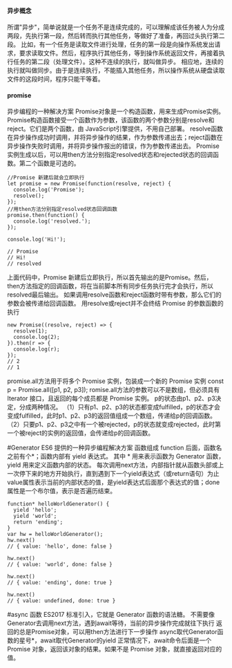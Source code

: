 #### 异步概念

所谓"异步"，简单说就是一个任务不是连续完成的，可以理解成该任务被人为分成两段，先执行第一段，然后转而执行其他任务，等做好了准备，再回过头执行第二段。
比如，有一个任务是读取文件进行处理，任务的第一段是向操作系统发出请求，要求读取文件。然后，程序执行其他任务，等到操作系统返回文件，再接着执行任务的第二段（处理文件）。这种不连续的执行，就叫做异步。
相应地，连续的执行就叫做同步。由于是连续执行，不能插入其他任务，所以操作系统从硬盘读取文件的这段时间，程序只能干等着。

#### promise

异步编程的一种解决方案
Promise对象是一个构造函数，用来生成Promise实例。
Promise构造函数接受一个函数作为参数，该函数的两个参数分别是resolve和reject。它们是两个函数，由 JavaScript引擎提供，不用自己部署。
resolve函数在异步操作成功时调用，并将异步操作的结果，作为参数传递出去；reject函数在异步操作失败时调用，并将异步操作报出的错误，作为参数传递出去。
Promise实例生成以后，可以用then方法分别指定resolved状态和rejected状态的回调函数。第二个函数是可选的。

```
//Promise 新建后就会立即执行
let promise = new Promise(function(resolve, reject) {
  console.log('Promise');
  resolve();
});
//用then方法分别指定resolved状态回调函数
promise.then(function() {
  console.log('resolved.');
});

console.log('Hi!');

// Promise
// Hi!
// resolved
```
上面代码中，Promise 新建后立即执行，所以首先输出的是Promise。然后，then方法指定的回调函数，将在当前脚本所有同步任务执行完才会执行，所以resolved最后输出。
如果调用resolve函数和reject函数时带有参数，那么它们的参数会被传递给回调函数。
用resolve或reject并不会终结 Promise 的参数函数的执行
```
new Promise((resolve, reject) => {
  resolve(1);
  console.log(2);
}).then(r => {
  console.log(r);
});
// 2
// 1
```
promise.all方法用于将多个 Promise 实例，包装成一个新的 Promise 实例
const p = Promise.all([p1, p2, p3]);
romise.all方法的参数可以不是数组，但必须具有 Iterator 接口，且返回的每个成员都是 Promise 实例。
p的状态由p1、p2、p3决定，分成两种情况。
（1）只有p1、p2、p3的状态都变成fulfilled，p的状态才会变成fulfilled，此时p1、p2、p3的返回值组成一个数组，传递给p的回调函数。
（2）只要p1、p2、p3之中有一个被rejected，p的状态就变成rejected，此时第一个被reject的实例的返回值，会传递给p的回调函数。


#Generator 
ES6 提供的一种异步编程解决方案
函数组成
function 后面，函数名之前有个*；函数内部有 yield 表达式。
其中 * 用来表示函数为 Generator 函数，yield 用来定义函数内部的状态。
每次调用next方法，内部指针就从函数头部或上一次停下来的地方开始执行，直到遇到下一个yield表达式（或return语句）为止
value属性表示当前的内部状态的值，是yield表达式后面那个表达式的值；done属性是一个布尔值，表示是否遍历结束。
```
function* helloWorldGenerator() {
  yield 'hello';
  yield 'world';
  return 'ending';
}
var hw = helloWorldGenerator();
hw.next()
// { value: 'hello', done: false }

hw.next()
// { value: 'world', done: false }

hw.next()
// { value: 'ending', done: true }

hw.next()
// { value: undefined, done: true }
```
#async 函数
ES2017 标准引入，它就是 Generator 函数的语法糖。
不需要像Generator去调用next方法，遇到await等待，当前的异步操作完成就往下执行
返回的总是Promise对象，可以用then方法进行下一步操作
async取代Generator函数的星号*，await取代Generator的yield
正常情况下，await命令后面是一个 Promise 对象，返回该对象的结果。如果不是 Promise 对象，就直接返回对应的值。